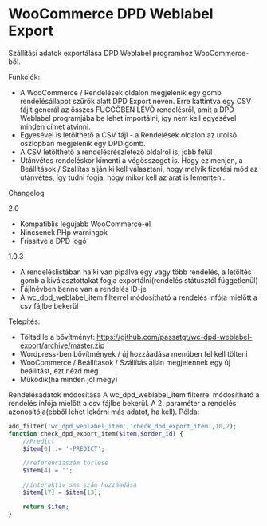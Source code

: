 WooCommerce DPD Weblabel Export
======================

Szállítási adatok exportálása DPD Weblabel programhoz WooCommerce-ből.

Funkciók:
* A WooCommerce / Rendelések oldalon megjelenik egy gomb rendelésállapot szűrők alatt DPD Export néven. Erre kattintva egy CSV fájlt generál az összes FÜGGŐBEN LÉVŐ rendelésről, amit a DPD Weblabel programjába be lehet importálni, így nem kell egyesével minden címet átvinni.
* Egyesével is letölthető a CSV fájl - a Rendelések oldalon az utolsó oszlopban megjelenik egy DPD gomb.
* A CSV letölthető a rendelésrészletező oldalról is, jobb felül
* Utánvétes rendeléskor kimenti a végösszeget is. Hogy ez menjen, a Beállítások / Szállítás alján ki kell választani, hogy melyik fizetési mód az utánvétes, így tudni fogja, hogy mikor kell az árat is lementeni.

Changelog

2.0
* Kompatiblis legújabb WooCommerce-el
* Nincsenek PHp warningok
* Frissítve a DPD logó

1.0.3
* A rendeléslistában ha ki van pipálva egy vagy több rendelés, a letöltés gomb a kiválasztottakat fogja exportálni(rendelés státusztól függetlenül)
* Fájlnévben benne van a rendelés ID-je
* A wc_dpd_weblabel_item filterrel módosítható a rendelés infója mielőtt a csv fájlbe bekerül

Telepítés:
* Töltsd le a bővítményt:  https://github.com/passatgt/wc-dpd-weblabel-export/archive/master.zip
* Wordpress-ben bővítmények / új hozzáadása menüben fel kell tölteni
* WooCommerce / Beállítások / Szállítás alján megjelennek egy új beállítást, ezt nézd meg
* Működik(ha minden jól megy)

Rendelésadatok módosítása
A wc_dpd_weblabel_item filterrel módosítható a rendelés infója mielőtt a csv fájlbe bekerül. A 2. paraméter a rendelés azonosítója(ebből lehet lekérni más adatot, ha kell). Példa:
```php
add_filter('wc_dpd_weblabel_item','check_dpd_export_item',10,2);
function check_dpd_export_item($item,$order_id) {
	//Predict
	$item[0] .= '-PREDICT';

	//referenciaszám törlése
	$item[4] = '';

	//interaktív sms szám hozzáadása
	$item[17] = $item[13];

	return $item;
}
```
